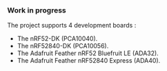 ### Work in progress

The project supports 4 development boards :
* The nRF52-DK (PCA10040).
* The nRF52840-DK (PCA10056).
* The Adafruit Feather nRF52 Bluefruit LE (ADA32).
* The Adafruit Feather nRF52840 Express (ADA40).

